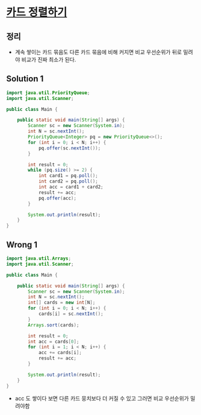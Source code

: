 # [카드 정렬하기](https://www.acmicpc.net/problem/1715)

## 정리

- 계속 쌓이는 카드 묶음도 다른 카드 묶음에 비해 커지면 비교 우선순위가 뒤로 밀려야 비교가 진짜 최소가 된다.

## Solution 1

```java
import java.util.PriorityQueue;
import java.util.Scanner;

public class Main {

    public static void main(String[] args) {
        Scanner sc = new Scanner(System.in);
        int N = sc.nextInt();
        PriorityQueue<Integer> pq = new PriorityQueue<>();
        for (int i = 0; i < N; i++) {
            pq.offer(sc.nextInt());
        }

        int result = 0;
        while (pq.size() >= 2) {
            int card1 = pq.poll();
            int card2 = pq.poll();
            int acc = card1 + card2;
            result += acc;
            pq.offer(acc);
        }

        System.out.println(result);
    }
}
```

## Wrong 1

```java
import java.util.Arrays;
import java.util.Scanner;

public class Main {

    public static void main(String[] args) {
        Scanner sc = new Scanner(System.in);
        int N = sc.nextInt();
        int[] cards = new int[N];
        for (int i = 0; i < N; i++) {
            cards[i] = sc.nextInt();
        }
        Arrays.sort(cards);

        int result = 0;
        int acc = cards[0];
        for (int i = 1; i < N; i++) {
            acc += cards[i];
            result += acc;
        }

        System.out.println(result);
    }
}
```

- acc 도 쌓이다 보면 다른 카드 뭉치보다 더 커질 수 있고 그러면 비교 우선순위가 밀려야함
